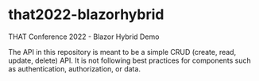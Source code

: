 # that2022-blazorhybrid
THAT Conference 2022 - Blazor Hybrid Demo

The API in this repository is meant to be a simple CRUD (create, read, update, delete) API. It is not following best practices for components such as authentication, authorization, or data.
